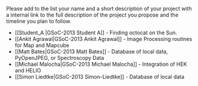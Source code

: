 Please add to the list your name and a short description of your project with a internal link to the full description of the project you propose and the timeline you plan to follow.
* [[Student_A |GSoC-2013  Student A]] - Finding octocat on the Sun.
* [[Ankit Agrawal|GSoC-2013  Ankit Agrawal]] - Image Processing routines for Map and Mapcube
* [[Matt Bates|GSoC-2013  Matt Bates]] - Database of local data, PyOpenJPEG, or Spectroscopy Data
* [[Michael Malocha|GSoC-2013 Michael Malocha]] - Integration of HEK and HELIO
* [[Simon Liedtke|GSoC-2013 Simon-Liedtke]] - Database of local data
